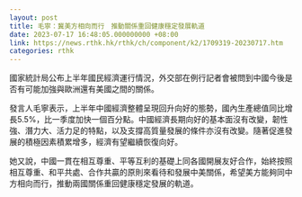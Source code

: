 ```yaml
---
layout: post
title: 毛寧：冀美方相向而行　推動關係重回健康穩定發展軌道
date: 2023-07-17 16:48:05.000000000 +08:00
link: https://news.rthk.hk/rthk/ch/component/k2/1709319-20230717.htm
categories: rthk
---
```


國家統計局公布上半年國民經濟運行情況，外交部在例行記者會被問到中國今後是否有可能加強與歐洲還有美國之間的關係。

發言人毛寧表示，上半年中國經濟整體呈現回升向好的態勢，國內生產總值同比增長5.5%，比一季度加快一個百分點。中國經濟長期向好的基本面沒有改變，韌性強、潛力大、活力足的特點，以及支撐高質量發展的條件亦沒有改變。隨著促進發展的積極因素積累增多，經濟有望繼續恢復向好。

她又說，中國一貫在相互尊重、平等互利的基礎上同各國開展友好合作，始終按照相互尊重、和平共處、合作共贏的原則來看待和發展中美關係，希望美方能夠同中方相向而行，推動兩國關係重回健康穩定發展的軌道。
